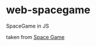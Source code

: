 # web-spacegame
SpaceGame in JS

taken from [Space Game](https://github.com/agallego-css/Web-Dev-For-Beginners/tree/main/6-space-game)